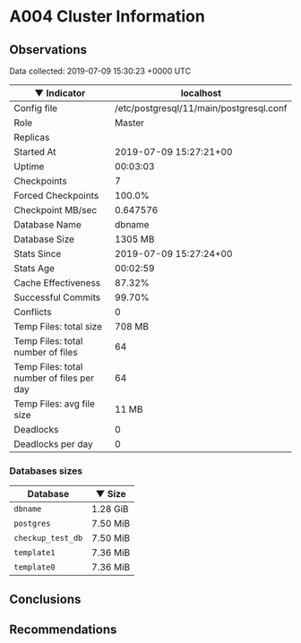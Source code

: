 # A004 Cluster Information #

## Observations ##
Data collected: 2019-07-09 15:30:23 +0000 UTC  

|&#9660;&nbsp;Indicator | localhost |
|--------|-------|
|Config file |/etc/postgresql/11/main/postgresql.conf|
|Role |Master|
|Replicas ||
|Started At |2019-07-09&nbsp;15:27:21+00|
|Uptime |00:03:03|
|Checkpoints |7|
|Forced Checkpoints |100.0%|
|Checkpoint MB/sec |0.647576|
|Database Name |dbname|
|Database Size |1305&nbsp;MB|
|Stats Since |2019-07-09&nbsp;15:27:24+00|
|Stats Age |00:02:59|
|Cache Effectiveness |87.32%|
|Successful Commits |99.70%|
|Conflicts |0|
|Temp Files: total size |708&nbsp;MB|
|Temp Files: total number of files |64|
|Temp Files: total number of files per day |64|
|Temp Files: avg file size |11&nbsp;MB|
|Deadlocks |0|
|Deadlocks per day |0|


### Databases sizes ###

| Database | &#9660;&nbsp;Size |
|----------|--------|
| `dbname` | 1.28&nbsp;GiB |
| `postgres` | 7.50&nbsp;MiB |
| `checkup_test_db` | 7.50&nbsp;MiB |
| `template1` | 7.36&nbsp;MiB |
| `template0` | 7.36&nbsp;MiB |


## Conclusions ##


## Recommendations ##

